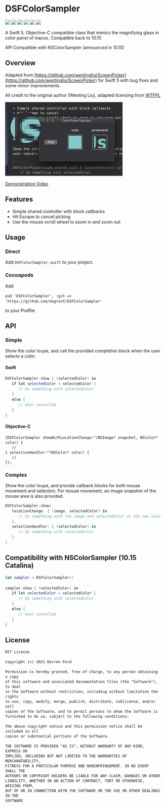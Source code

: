 # DSFColorSampler

![](https://img.shields.io/github/v/tag/dagronf/DSFColorSampler) ![](https://img.shields.io/badge/macOS-10.10+-red) ![](https://img.shields.io/badge/Swift-5.0-orange.svg)
![](https://img.shields.io/badge/License-MIT-lightgrey) [![](https://img.shields.io/badge/pod-compatible-informational)](https://cocoapods.org) [![](https://img.shields.io/badge/spm-compatible-brightgreen.svg?style=flat)](https://swift.org/package-manager)

A Swift 5, Objective-C compatible class that mimics the magnifying glass in color panel of macos. Compatible back to 10.10

API Compatible with NSColorSampler (announced in 10.15)

## Overview

Adapted from [https://github.com/wentingliu/ScreenPicker](https://github.com/wentingliu/ScreenPicker) for Swift 5 with bug fixes and some minor improvements.

All credit to the original author (Wenting Liu), adapted licensing from [WTFPL](http://www.wtfpl.net)

![](https://github.com/dagronf/dagronf.github.io/blob/master/art/projects/DSFColorPickerLoupe/colorpicker.jpg?raw=true)

[Demonstration Video](https://github.com/dagronf/dagronf.github.io/raw/master/art/projects/DSFColorPickerLoupe/colorpicker.gif)

## Features

* Simple shared controller with block callbacks
* Hit Escape to cancel picking
* Use the mouse scroll wheel to zoom in and zoom out

## Usage

### Direct
Add `DSFColorSampler.swift` to your project.

### Cocoapods
Add

`pod 'DSFColorSampler', :git => 'https://github.com/dagronf/DSFColorSampler'` 
  
to your Podfile

## API

### Simple

Show the color loupe, and call the provided completion block when the user selects a color.  

#### Swift
```swift
DSFColorSampler.show { (selectedColor) in
   if let selectedColor = selectedColor {
      // Do something with selectedColor
   }
   else {
      // User cancelled
   }
}
```

#### Objective-C
```objc
[DSFColorSampler showWithLocationChange:^(NSImage* snapshot, NSColor* color) {
   //
} selectionHandler:^(NSColor* color) {
   //
}];
```

### Complex

Show the color loupe, and provide callback blocks for _both_ mouse movement and selection.  For mouse movement, an image snapshot of the mouse area is also provided.

```swift
DSFColorSampler.show(
   locationChange: { (image, selectedColor) in
      // Do something with the image and selectedColor at the new location
   },
   selectionHandler: { (selectedColor) in
      // Do something with selectedColor
   }
)
```

## Compatibility with NSColorSampler (10.15 Catalina)

```swift
let sampler = DSFColorSampler()

sampler.show { (selectedColor) in
   if let selectedColor = selectedColor {
      // Do something with selectedColor
   }
   else {
      // User cancelled
   }
}
```

## License

```
MIT License

Copyright (c) 2021 Darren Ford

Permission is hereby granted, free of charge, to any person obtaining a copy
of this software and associated documentation files (the "Software"), to deal
in the Software without restriction, including without limitation the rights
to use, copy, modify, merge, publish, distribute, sublicense, and/or sell
copies of the Software, and to permit persons to whom the Software is
furnished to do so, subject to the following conditions:

The above copyright notice and this permission notice shall be included in all
copies or substantial portions of the Software.

THE SOFTWARE IS PROVIDED "AS IS", WITHOUT WARRANTY OF ANY KIND, EXPRESS OR
IMPLIED, INCLUDING BUT NOT LIMITED TO THE WARRANTIES OF MERCHANTABILITY,
FITNESS FOR A PARTICULAR PURPOSE AND NONINFRINGEMENT. IN NO EVENT SHALL THE
AUTHORS OR COPYRIGHT HOLDERS BE LIABLE FOR ANY CLAIM, DAMAGES OR OTHER
LIABILITY, WHETHER IN AN ACTION OF CONTRACT, TORT OR OTHERWISE, ARISING FROM,
OUT OF OR IN CONNECTION WITH THE SOFTWARE OR THE USE OR OTHER DEALINGS IN THE
SOFTWARE.
```
